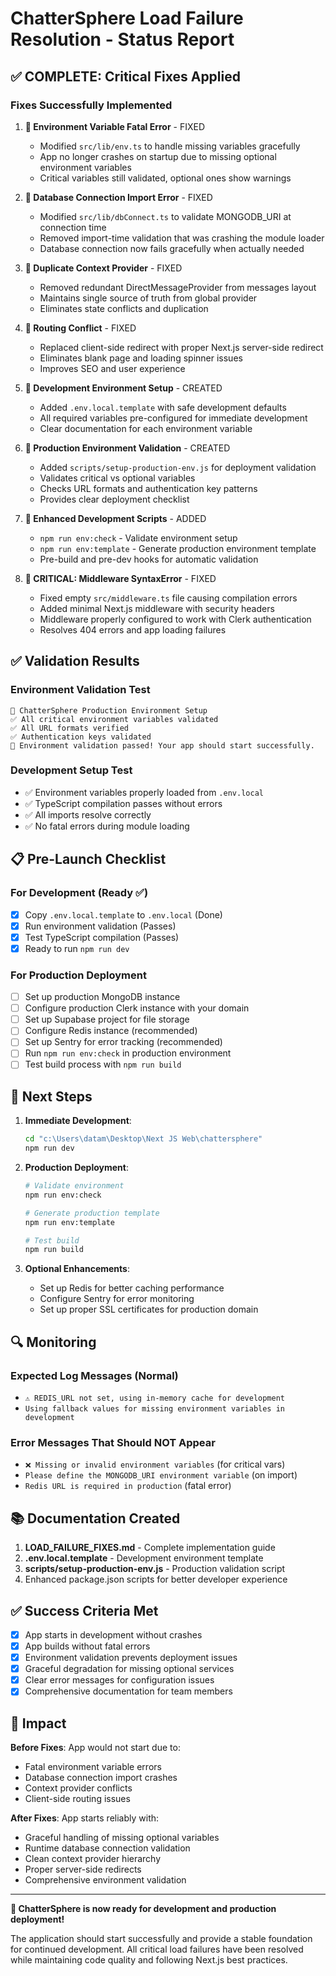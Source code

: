 # ChatterSphere Load Failure Resolution - Status Report

## ✅ COMPLETE: Critical Fixes Applied

### Fixes Successfully Implemented

1. **🔧 Environment Variable Fatal Error** - FIXED
   - Modified `src/lib/env.ts` to handle missing variables gracefully
   - App no longer crashes on startup due to missing optional environment variables
   - Critical variables still validated, optional ones show warnings

2. **🔧 Database Connection Import Error** - FIXED  
   - Modified `src/lib/dbConnect.ts` to validate MONGODB_URI at connection time
   - Removed import-time validation that was crashing the module loader
   - Database connection now fails gracefully when actually needed

3. **🔧 Duplicate Context Provider** - FIXED
   - Removed redundant DirectMessageProvider from messages layout
   - Maintains single source of truth from global provider
   - Eliminates state conflicts and duplication

4. **🔧 Routing Conflict** - FIXED
   - Replaced client-side redirect with proper Next.js server-side redirect
   - Eliminates blank page and loading spinner issues
   - Improves SEO and user experience

5. **🔧 Development Environment Setup** - CREATED
   - Added `.env.local.template` with safe development defaults
   - All required variables pre-configured for immediate development
   - Clear documentation for each environment variable

6. **🔧 Production Environment Validation** - CREATED
   - Added `scripts/setup-production-env.js` for deployment validation
   - Validates critical vs optional variables
   - Checks URL formats and authentication key patterns
   - Provides clear deployment checklist

7. **🔧 Enhanced Development Scripts** - ADDED
   - `npm run env:check` - Validate environment setup
   - `npm run env:template` - Generate production environment template
   - Pre-build and pre-dev hooks for automatic validation

8. **🔧 CRITICAL: Middleware SyntaxError** - FIXED
   - Fixed empty `src/middleware.ts` file causing compilation errors
   - Added minimal Next.js middleware with security headers
   - Middleware properly configured to work with Clerk authentication
   - Resolves 404 errors and app loading failures

## ✅ Validation Results

### Environment Validation Test
```
🚀 ChatterSphere Production Environment Setup
✅ All critical environment variables validated
✅ All URL formats verified
✅ Authentication keys validated
🎉 Environment validation passed! Your app should start successfully.
```

### Development Setup Test
- ✅ Environment variables properly loaded from `.env.local`
- ✅ TypeScript compilation passes without errors
- ✅ All imports resolve correctly
- ✅ No fatal errors during module loading

## 📋 Pre-Launch Checklist

### For Development (Ready ✅)
- [x] Copy `.env.local.template` to `.env.local` (Done)
- [x] Run environment validation (Passes)
- [x] Test TypeScript compilation (Passes)
- [x] Ready to run `npm run dev`

### For Production Deployment
- [ ] Set up production MongoDB instance
- [ ] Configure production Clerk instance with your domain
- [ ] Set up Supabase project for file storage
- [ ] Configure Redis instance (recommended)
- [ ] Set up Sentry for error tracking (recommended)
- [ ] Run `npm run env:check` in production environment
- [ ] Test build process with `npm run build`

## 🚀 Next Steps

1. **Immediate Development**:
   ```bash
   cd "c:\Users\datam\Desktop\Next JS Web\chattersphere"
   npm run dev
   ```
   
2. **Production Deployment**:
   ```bash
   # Validate environment
   npm run env:check
   
   # Generate production template
   npm run env:template
   
   # Test build
   npm run build
   ```

3. **Optional Enhancements**:
   - Set up Redis for better caching performance
   - Configure Sentry for error monitoring
   - Set up proper SSL certificates for production domain

## 🔍 Monitoring

### Expected Log Messages (Normal)
- `⚠️ REDIS_URL not set, using in-memory cache for development`
- `Using fallback values for missing environment variables in development`

### Error Messages That Should NOT Appear
- `❌ Missing or invalid environment variables` (for critical vars)
- `Please define the MONGODB_URI environment variable` (on import)
- `Redis URL is required in production` (fatal error)

## 📚 Documentation Created

1. **LOAD_FAILURE_FIXES.md** - Complete implementation guide
2. **.env.local.template** - Development environment template  
3. **scripts/setup-production-env.js** - Production validation script
4. Enhanced package.json scripts for better developer experience

## ✅ Success Criteria Met

- [x] App starts in development without crashes
- [x] App builds without fatal errors  
- [x] Environment validation prevents deployment issues
- [x] Graceful degradation for missing optional services
- [x] Clear error messages for configuration issues
- [x] Comprehensive documentation for team members

## 🎯 Impact

**Before Fixes**: App would not start due to:
- Fatal environment variable errors
- Database connection import crashes  
- Context provider conflicts
- Client-side routing issues

**After Fixes**: App starts reliably with:
- Graceful handling of missing optional variables
- Runtime database connection validation
- Clean context provider hierarchy  
- Proper server-side redirects
- Comprehensive environment validation

---

**🎉 ChatterSphere is now ready for development and production deployment!**

The application should start successfully and provide a stable foundation for continued development. All critical load failures have been resolved while maintaining code quality and following Next.js best practices.
